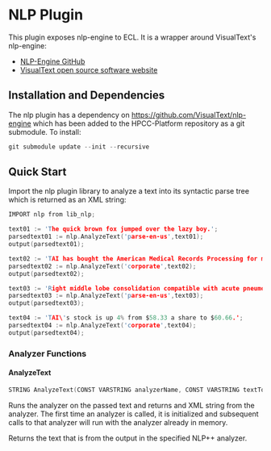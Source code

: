 NLP Plugin
================

This plugin exposes nlp-engine to ECL.  It is a wrapper around VisualText's nlp-engine:
* [NLP-Engine GitHub](https://github.com/VisualText/nlp-engine)
* [VisualText open source software website](https://visualtext.org)


Installation and Dependencies
------------------------------

The nlp plugin has a dependency on https://github.com/VisualText/nlp-engine which has been added to the HPCC-Platform repository as a git submodule.  To install:
```c
git submodule update --init --recursive
```

Quick Start
------------

Import the nlp plugin library to analyze a text into its syntactic parse tree which is returned as an XML string:
```c
IMPORT nlp from lib_nlp; 

text01 := 'The quick brown fox jumped over the lazy boy.';
parsedtext01 := nlp.AnalyzeText('parse-en-us',text01);
output(parsedtext01);

text02 := 'TAI has bought the American Medical Records Processing for more than $130 million dollars.';
parsedtext02 := nlp.AnalyzeText('corporate',text02);
output(parsedtext02);

text03 := 'Right middle lobe consolidation compatible with acute pneumonitis.';
parsedtext03 := nlp.AnalyzeText('parse-en-us',text03);
output(parsedtext03);

text04 := 'TAI\'s stock is up 4% from $58.33 a share to $60.66.';
parsedtext04 := nlp.AnalyzeText('corporate',text04);
output(parsedtext04);
```

### Analyzer Functions

#### AnalyzeText

```c
STRING AnalyzeText(CONST VARSTRING analyzerName, CONST VARSTRING textToAnalyze)
```

Runs the analyzer on the passed text and returns and XML string from the analyzer. The first time an analyzer is called, it is initialized and subsequent calls to that analyzer will run with the analyzer already in memory.

Returns the text that is from the output in the specified NLP++ analyzer.
